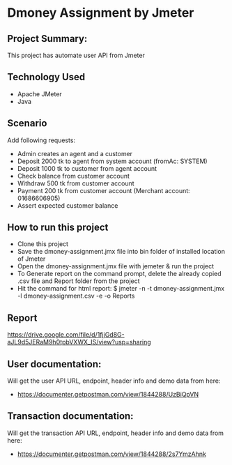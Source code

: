 # Dmoney Assignment by Jmeter

## Project Summary:
This project has automate user API from Jmeter 

## Technology Used
- Apache JMeter
- Java

## Scenario
Add following requests:
- Admin creates an agent and a customer
-	Deposit 2000 tk to agent from system account (fromAc: SYSTEM)
-	Deposit 1000 tk to customer from agent account
-	Check balance from customer account
-	Withdraw 500 tk from customer account
-	Payment 200 tk from customer account (Merchant account:	01686606905)
-	Assert expected customer balance


## How to run this project
-	Clone this project
-	Save the dmoney-assignment.jmx file into bin folder of installed location of Jmeter
-	Open the dmoney-assignment.jmx file with jemeter & run the project
-	To Generate report on the command prompt, delete the already copied .csv file and Report folder from the project
-	Hit the command for html report:  $ jmeter -n -t dmoney-assignment.jmx -l dmoney-assignment.csv -e -o Reports


## Report

https://drive.google.com/file/d/1fjjGd8G-aJL9d5JERaM9h0tpbVXWX_IS/view?usp=sharing



## User documentation:
Will get the user API URL, endpoint, header info and demo data from here:
- https://documenter.getpostman.com/view/1844288/UzBiQpVN

## Transaction documentation:
Will get the transaction API URL, endpoint, header info and demo data from here:
- https://documenter.getpostman.com/view/1844288/2s7YmzAhnk



